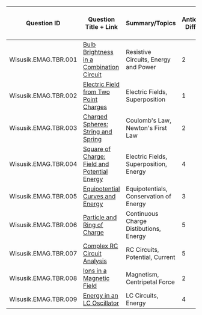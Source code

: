 | Question ID | Question Title + Link | Summary/Topics | Anticipated Difficulty | Scoring Rubric Link | Solved Out Copy Link | Applicable to P2? |
| --- | --- | --- | --- | --- | --- | --- |
| Wisusik.EMAG.TBR.001 | [Bulb Brightness in a Combination Circuit](https://docs.google.com/document/d/1qmPrjoFeeFfmqxZa-US5se4ny98jc1xDSIKAnxV5V2w/edit?usp=sharing) | Resistive Circuits, Energy and Power | 2 | [Scoring Guidelines](https://drive.google.com/open?id=1UIOF3xto26FKSVf6XSJ7nHoFgZ6a1W3kqN6ezBhMXp0&usp=drive_copy) | [Solutions](https://drive.google.com/open?id=1ddjXisHzYccsWR3q5EJdROqOGeVGC9vX&usp=drive_copy) | True |
| Wisusik.EMAG.TBR.002 | [Electric Field from Two Point Charges](https://docs.google.com/document/d/1K_DfK7Xz5xxD56rI6q-tdDMEpvORecz3i6WO8ZZxurY/edit?usp=sharing) | Electric Fields, Superposition | 1 | [Scoring Guidelines](https://drive.google.com/open?id=1Xaqo0Yrf_mVWbMnh5TSj2WNvT1KdDGYGaHX_gMUv5IM&usp=drive_copy) | [Solutions](https://drive.google.com/open?id=1gEL_fOpgIUje1umMAqeJKPw4jJszHzRo&usp=drive_copy) | True |
| Wisusik.EMAG.TBR.003 | [Charged Spheres: String and Spring](https://docs.google.com/document/d/1MoR9pk1Jdl4DC2o291wIHnrEGVxKLdCWZLmEIQ7xUMM/edit?usp=drive_link) | Coulomb's Law, Newton's First Law | 2 | [Scoring Guidelines](https://drive.google.com/open?id=1OlXlJxQQLL42hIbDk8-sREG_vogx9EvFd-THNHdkMLQ&usp=drive_copy) | [Solutions](https://drive.google.com/open?id=1towVKXuXDWNVLgROA67qUtMAvhCD4xz9&usp=drive_copy) | True |
| Wisusik.EMAG.TBR.004 | [Square of Charge: Field and Potential Energy](https://docs.google.com/document/d/1bOn0qZhD6n_VtQOK51alI_ZP4mWMVbuFaVSyL-Ci7HI/edit?usp=sharing) | Electric Fields, Superposition, Energy | 4 | [Scoring Guidelines](https://drive.google.com/open?id=1JCkeeJXG_QbBRrnWB75lQ9w5ce9651fjDJk4lzml2s0&usp=drive_copy) | [Solutions](https://drive.google.com/open?id=193WP-yXRwxseSh2CswFz8-g9m_7PTDiC&usp=drive_copy) | True |
| Wisusik.EMAG.TBR.005 | [Equipotential Curves and Energy](https://docs.google.com/document/d/1YHApLfAPimfdMcAPCjdbUCWyH50RMt5hSsG3ovW9KBQ/edit?usp=sharing) | Equipotentials, Conservation of Energy | 3 | [Scoring Guidelines](https://drive.google.com/open?id=1whsrubl87vnLngyfd00M5KyeoOVsGEAwIh2Pis4E0ds&usp=drive_copy) | [Solutions](https://drive.google.com/open?id=1GPlm5wVqZEbj0PXEbcxyCdAYA6io9U8O&usp=drive_copy) | True |
| Wisusik.EMAG.TBR.006 | [Particle and Ring of Charge](https://docs.google.com/document/d/1NmcMzUuPfhflqFtrpaT_06jJo44esOd3v3YpS76vXpI/edit?usp=sharing) | Continuous Charge Distibutions, Energy | 5 | [Scoring Guidelines](https://drive.google.com/open?id=1_9gLH4c-SdNGBeCzqX9oOW7K9xKIH5dZ87nkkd8NPag&usp=drive_copy) | [Solutions](https://drive.google.com/open?id=1METQ_UdINa7NyxXm276_baXypTNyePW6&usp=drive_copy) | False |
| Wisusik.EMAG.TBR.007 | [Complex RC Circuit Analysis](https://docs.google.com/document/d/12zZbKJIcpOsYfV2TuezUxwvgpT5pSNj6rmBT_dLDzLE/edit?usp=sharing) | RC Circuits, Potential, Current | 5 | [Scoring Guidelines](https://drive.google.com/open?id=1v0OWFeGHPWI56-pXfmo0IeuF4SHahlrpUc9IxULCGlM&usp=drive_copy) | [Solutions](https://drive.google.com/open?id=1V5kpsD-hKqh2sWehP2S2P4KlQxROMYer&usp=drive_copy) | False |
| Wisusik.EMAG.TBR.008 | [Ions in a Magnetic Field](https://docs.google.com/document/d/1Bj0y2WRXgH_Jr7izje3j6XIAKHblTnXmmy38OMhqvxQ/edit?usp=sharing) | Magnetism, Centripetal Force | 2 | [Scoring Guidelines](https://drive.google.com/open?id=1_OoZq0l61_xFA5aAxIuQI44jRQypdbqAzs3w2-xfm1w&usp=drive_copy) | [Solutions](https://drive.google.com/open?id=19MNWd9UAq2W3FvdkGmrJ__j0eoe5lUT2&usp=drive_copy) | True |
| Wisusik.EMAG.TBR.009 | [Energy in an LC Oscillator](https://docs.google.com/document/d/19M_46xJHflyeDfbo7HMk0tG9Oh9bkIB1Eq4DFbDEK8M/edit?usp=drive_link) | LC Circuits, Energy | 4 | [Scoring Guidelines](https://drive.google.com/open?id=1FPEsVHDjqk7Pp4RI_mPEmJl8VCemSq4vMmEIhmOCml8&usp=drive_copy) | [Solutions](https://drive.google.com/open?id=1lOVV-3_qp6VGJgf0Jqk1lXr6JXHKEqGi&usp=drive_copy) | False |
